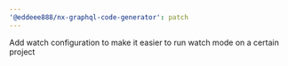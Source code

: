 ```yaml
---
'@eddeee888/nx-graphql-code-generator': patch
---
```


Add watch configuration to make it easier to run watch mode on a certain project
